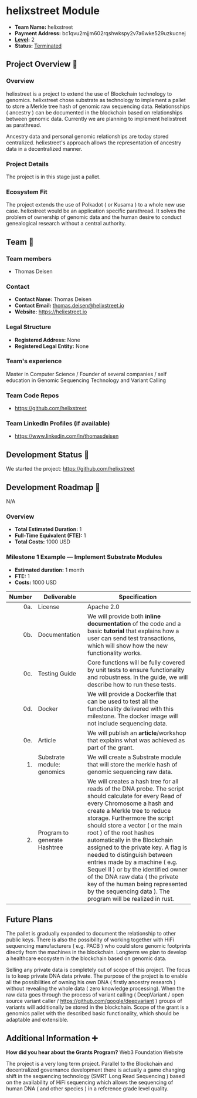 # helixstreet Module

- **Team Name:** helixstreet
- **Payment Address:** bc1qvu2mjjm602rqshwkspy2v7a6wke529uzkucnej
- **[Level](https://github.com/w3f/Grants-Program/tree/master#level_slider-levels):** 2
- **Status:** [Terminated](https://github.com/w3f/Grants-Program/pull/820#issuecomment-1442461748)

## Project Overview :page_facing_up:


### Overview

helixstreet is a project to extend the use of Blockchain technology to genomics. helixstreet chose substrate as technology to implement a pallet to store a Merkle tree hash of genomic raw sequencing data. Relationsships ( ancestry ) can be documented in the blockchain based on relationships between genomic data. Currently we are planning to implement helixstreet as parathread.

Ancestry data and personal genomic relationships are today stored centralized. helixstreet's approach allows the representation of ancestry data in a decentralized manner.


### Project Details

The project is in this stage just a pallet.

### Ecosystem Fit

The project extends the use of Polkadot ( or Kusama ) to a whole new use case. helixstreet would be an application specific parathread. It solves the problem of ownership of genomic data and the human desire to conduct genealogical research without a central authority.

## Team :busts_in_silhouette:

### Team members

- Thomas Deisen

### Contact

- **Contact Name:** Thomas Deisen
- **Contact Email:** thomas.deisen@helixstreet.io
- **Website:** https://helixstreet.io

### Legal Structure

- **Registered Address:** None
- **Registered Legal Entity:** None

### Team's experience

Master in Computer Science / Founder of several companies / self education in Genomic Sequencing Technology and Variant Calling

### Team Code Repos

- https://github.com/helixstreet


### Team LinkedIn Profiles (if available)

- https://www.linkedin.com/in/thomasdeisen


## Development Status :open_book:

We started the project: https://github.com/helixstreet

## Development Roadmap :nut_and_bolt:

N/A

### Overview

- **Total Estimated Duration:** 1
- **Full-Time Equivalent (FTE):**  1
- **Total Costs:** 1000 USD

### Milestone 1 Example — Implement Substrate Modules

- **Estimated duration:** 1 month
- **FTE:**  1
- **Costs:** 1000 USD

| Number | Deliverable | Specification |
| -----: | ----------- | ------------- |
| 0a. | License | Apache 2.0  |
| 0b. | Documentation | We will provide both **inline documentation** of the code and a basic **tutorial** that explains how a user can send test transactions, which will show how the new functionality works. |
| 0c. | Testing Guide | Core functions will be fully covered by unit tests to ensure functionality and robustness. In the guide, we will describe how to run these tests. |
| 0d. | Docker | We will provide a Dockerfile that can be used to test all the functionality delivered with this milestone. The docker image will not include sequencing data. |
| 0e. | Article | We will publish an **article**/workshop that explains what was achieved as part of the grant. |
| 1. | Substrate module: genomics | We will create a Substrate module that will store the merkle hash of genomic sequencing raw data. | 
| 2. | Program to generate Hashtree | We will creates a hash tree for all reads of the DNA probe. The script should calculate for every Read of every Chromosome a hash and create a Merkle tree to reduce storage. Furthermore the script should store a vector ( or the main root ) of the root hashes automatically in the Blockchain assigned to the private key. A flag is needed to distinguish between entries made by a machine ( e.g. Sequel II ) or by the identified owner of the DNA raw data ( the private key of the human being represented by the sequencing data ). The program will be realized in rust. | 




## Future Plans

The pallet is gradually expanded to document the relationship to other public keys. There is also the possibility of working together with HiFi sequencing manufacturers ( e.g. PACB ) who could store genomic footprints directly from the machines in the blockchain. Longterm we plan to develop a healthcare ecosystem in the blockchain based on genomic data.

Selling any private data is completely out of scope of this project. The focus is to keep private DNA data private. The purpose of the project is to enable all the possibilities of owning his own DNA ( firstly ancestry research ) without revealing the whole data ( zero knowledge processing). When the raw data goes through the process of variant calling ( DeepVariant / open source variant caller / https://github.com/google/deepvariant  ) groups of variants will additionally be stored in the blockchain. Scope of the grant is a genomics pallet with the described basic functionality, which should be adaptable and extensible.





## Additional Information :heavy_plus_sign:

**How did you hear about the Grants Program?** Web3 Foundation Website

The project is a very long term project. Parallel to the Blockchain and decentralized governance development there is actually a game changing shift in the sequencing technology (SMRT Long Read Sequencing ) based on the availability of HiFi sequencing which allows the sequencing of human DNA ( and other species ) in a reference grade level quality.
